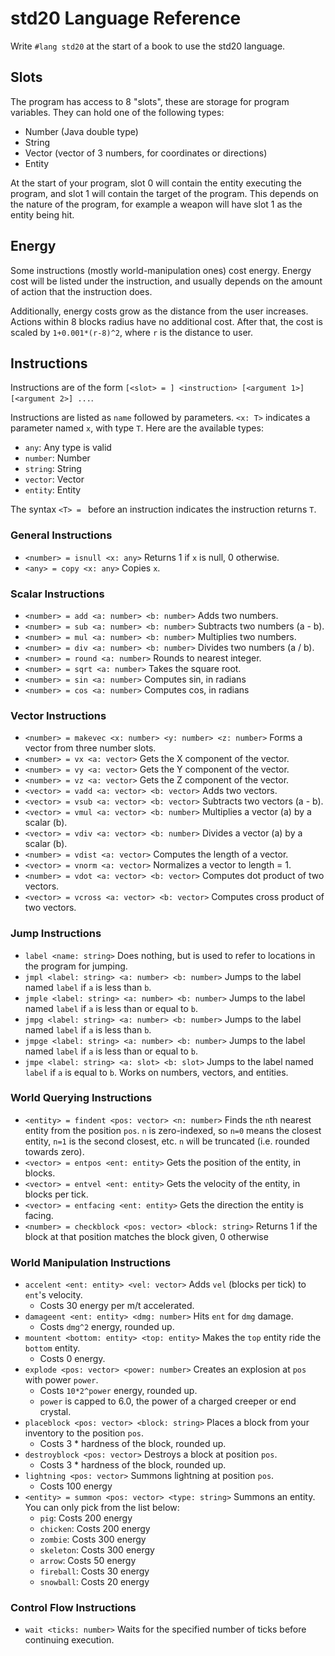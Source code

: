# std20 Language Reference

Write `#lang std20` at the start of a book to use the std20 language.

## Slots

The program has access to 8 "slots", these are storage for
program variables. They can hold one of the following types:
- Number (Java double type)
- String
- Vector (vector of 3 numbers, for coordinates or directions)
- Entity

At the start of your program, slot 0 will contain the entity executing the program,
and slot 1 will contain the target of the program. This depends on the nature of the program,
for example a weapon will have slot 1 as the entity being hit.

## Energy

Some instructions (mostly world-manipulation ones) cost energy. Energy cost
will be listed under the instruction, and usually depends on the amount of action
that the instruction does.

Additionally, energy costs grow as the distance from the user increases.
Actions within 8 blocks radius have no additional cost. After that, the cost
is scaled by `1+0.001*(r-8)^2`, where `r` is the distance to user.

## Instructions

Instructions are of the form `[<slot> = ] <instruction> [<argument 1>] [<argument 2>] ...`.

Instructions are listed as `name` followed by parameters.
`<x: T>` indicates a parameter named `x`, with type `T`.
Here are the available types:
- `any`: Any type is valid
- `number`: Number
- `string`: String
- `vector`: Vector
- `entity`: Entity

The syntax `<T> = ` before an instruction indicates the instruction returns `T`.

### General Instructions

- `<number> = isnull <x: any>` Returns 1 if `x` is null, 0 otherwise.
- `<any> = copy <x: any>` Copies `x`.

### Scalar Instructions

- `<number> = add <a: number> <b: number>` Adds two numbers.
- `<number> = sub <a: number> <b: number>` Subtracts two numbers (a - b).
- `<number> = mul <a: number> <b: number>` Multiplies two numbers.
- `<number> = div <a: number> <b: number>` Divides two numbers (a / b).
- `<number> = round <a: number>` Rounds to nearest integer.
- `<number> = sqrt <a: number>` Takes the square root.
- `<number> = sin <a: number>` Computes sin, in radians
- `<number> = cos <a: number>` Computes cos, in radians

### Vector Instructions

- `<number> = makevec <x: number> <y: number> <z: number>` Forms a vector from three number slots.
- `<number> = vx <a: vector>` Gets the X component of the vector.
- `<number> = vy <a: vector>` Gets the Y component of the vector.
- `<number> = vz <a: vector>` Gets the Z component of the vector.
- `<vector> = vadd <a: vector> <b: vector>` Adds two vectors.
- `<vector> = vsub <a: vector> <b: vector>` Subtracts two vectors (a - b).
- `<vector> = vmul <a: vector> <b: number>` Multiplies a vector (a) by a scalar (b).
- `<vector> = vdiv <a: vector> <b: number>` Divides a vector (a) by a scalar (b).
- `<number> = vdist <a: vector>` Computes the length of a vector.
- `<vector> = vnorm <a: vector>` Normalizes a vector to length = 1.
- `<number> = vdot <a: vector> <b: vector>` Computes dot product of two vectors.
- `<vector> = vcross <a: vector> <b: vector>` Computes cross product of two vectors.

### Jump Instructions

- `label <name: string>` Does nothing, but is used to refer to locations in the program for jumping.
- `jmpl <label: string> <a: number> <b: number>` Jumps to the label named `label` if `a` is less than `b`.
- `jmple <label: string> <a: number> <b: number>` Jumps to the label named `label` if `a` is less than or equal to `b`.
- `jmpg <label: string> <a: number> <b: number>` Jumps to the label named `label` if `a` is less than `b`.
- `jmpge <label: string> <a: number> <b: number>` Jumps to the label named `label` if `a` is less than or equal to `b`.
- `jmpe <label: string> <a: slot> <b: slot>` Jumps to the label named `label` if `a` is equal to `b`. Works on
  numbers, vectors, and entities.

### World Querying Instructions

- `<entity> = findent <pos: vector> <n: number>` Finds the `n`th nearest entity from the position `pos`.
  `n` is zero-indexed, so `n=0` means the closest entity, `n=1` is the second closest, etc.
  `n` will be truncated (i.e. rounded towards zero).
- `<vector> = entpos <ent: entity>` Gets the position of the entity, in blocks.
- `<vector> = entvel <ent: entity>` Gets the velocity of the entity, in blocks per tick.
- `<vector> = entfacing <ent: entity>` Gets the direction the entity is facing.
- `<number> = checkblock <pos: vector> <block: string>` Returns 1 if the block at that position matches the block given, 0 otherwise

### World Manipulation Instructions

- `accelent <ent: entity> <vel: vector>` Adds `vel` (blocks per tick) to `ent`'s velocity.
    - Costs 30 energy per m/t accelerated.
- `damageent <ent: entity> <dmg: number>` Hits `ent` for `dmg` damage.
    - Costs `dmg^2` energy, rounded up.
- `mountent <bottom: entity> <top: entity>` Makes the `top` entity ride the `bottom` entity.
    - Costs 0 energy.
- `explode <pos: vector> <power: number>` Creates an explosion at `pos` with power `power`.
    - Costs `10*2^power` energy, rounded up.
    - `power` is capped to 6.0, the power of a charged creeper or end crystal.
- `placeblock <pos: vector> <block: string>` Places a block from your inventory to the position `pos`.
    - Costs 3 * hardness of the block, rounded up.
- `destroyblock <pos: vector>` Destroys a block at position `pos`.
    - Costs 3 * hardness of the block, rounded up.
- `lightning <pos: vector>` Summons lightning at position `pos`.
    - Costs 100 energy
- `<entity> = summon <pos: vector> <type: string>` Summons an entity. You can only pick from the list below:
    - `pig`: Costs 200 energy
    - `chicken`: Costs 200 energy
    - `zombie`: Costs 300 energy
    - `skeleton`: Costs 300 energy
    - `arrow`: Costs 50 energy
    - `fireball`: Costs 30 energy
    - `snowball`: Costs 20 energy

### Control Flow Instructions

- `wait <ticks: number>` Waits for the specified number of ticks before continuing execution.